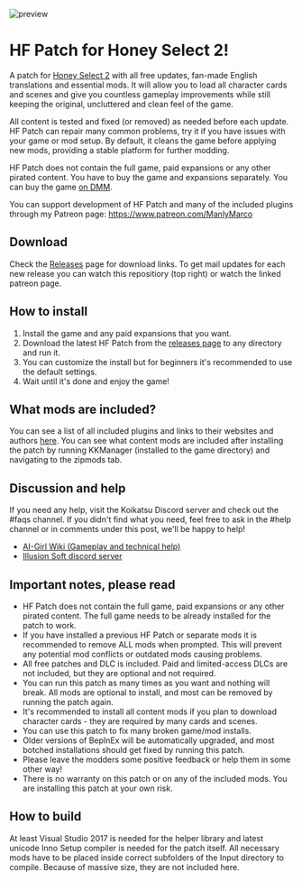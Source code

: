 ![preview](https://user-images.githubusercontent.com/39247311/91757560-cf2f5f00-ebce-11ea-8c9b-8f8d6496770b.png)
# HF Patch for Honey Select 2!
A patch for [Honey Select 2](http://www.illusion.jp/preview/honey2/index.php) with all free updates, fan-made English translations and essential mods. It will allow you to load all character cards and scenes and give you countless gameplay improvements while still keeping the original, uncluttered and clean feel of the game.

All content is tested and fixed (or removed) as needed before each update. HF Patch can repair many common problems, try it if you have issues with your game or mod setup. By default, it cleans the game before applying new mods, providing a stable platform for further modding.

HF Patch does not contain the full game, paid expansions or any other pirated content. You have to buy the game and expansions separately. You can buy the game [on DMM](https://dlsoft.dmm.co.jp/en/detail/illusion_0030/).

You can support development of HF Patch and many of the included plugins through my Patreon page: https://www.patreon.com/ManlyMarco

## Download
Check the [Releases](https://github.com/ManlyMarco/HS2-HF_Patch/releases) page for download links. To get mail updates for each new release you can watch this repositiory (top right) or watch the linked patreon page.

## How to install
1. Install the game and any paid expansions that you want.
2. Download the latest HF Patch from the [releases page](https://github.com/ManlyMarco/HS2-HF_Patch/releases) to any directory and run it.
3. You can customize the install but for beginners it's recommended to use the default settings.
4. Wait until it's done and enjoy the game!

## What mods are included?
You can see a list of all included plugins and links to their websites and authors [here](https://github.com/ManlyMarco/HS2-HF_Patch/blob/master/Plugin%20Readme.md). You can see what content mods are included after installing the patch by running KKManager (installed to the game directory) and navigating to the zipmods tab.

## Discussion and help
If you need any help, visit the Koikatsu Discord server and check out the #faqs channel. If you didn't find what you need, feel free to ask in the #help channel or in comments under this post, we'll be happy to help!
- [AI-Girl Wiki (Gameplay and technical help)](https://wiki.anime-sharing.com/hgames/index.php?title=AI_Syoujyo)
- [Illusion Soft discord server](https://discord.gg/illusionsoft)

## Important notes, please read
- HF Patch does not contain the full game, paid expansions or any other pirated content. The full game needs to be already installed for the patch to work.
- If you have installed a previous HF Patch or separate mods it is recommended to remove ALL mods when prompted. This will prevent any potential mod conflicts or outdated mods causing problems.
- All free patches and DLC is included. Paid and limited-access DLCs are not included, but they are optional and not required. 
- You can run this patch as many times as you want and nothing will break. All mods are optional to install, and most can be removed by running the patch again.
- It's recommended to install all content mods if you plan to download character cards - they are required by many cards and scenes.
- You can use this patch to fix many broken game/mod installs.
- Older versions of BepInEx will be automatically upgraded, and most botched installations should get fixed by running this patch.
- Please leave the modders some positive feedback or help them in some other way!
- There is no warranty on this patch or on any of the included mods. You are installing this patch at your own risk.

## How to build
At least Visual Studio 2017 is needed for the helper library and latest unicode Inno Setup compiler is needed for the patch itself. All necessary mods have to be placed inside correct subfolders of the Input directory to compile. Because of massive size, they are not included here.
